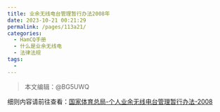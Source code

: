 ```yaml
---
title: 业余无线电台管理暂行办法2008年
date: 2023-10-21 00:21:29
permalink: /pages/113a21/
categories:
  - HamCQ手册
  - 什么是业余无线电
  - 法律法规
tags:
  - 
---
```


> 本文编辑：@BG5UWQ

细则内容请前往查看：[国家体育总局-个人业余无线电台管理暂行办法-2008](https://www.sport.gov.cn/n315/n331/n403/n1955/c573939/content.html)  